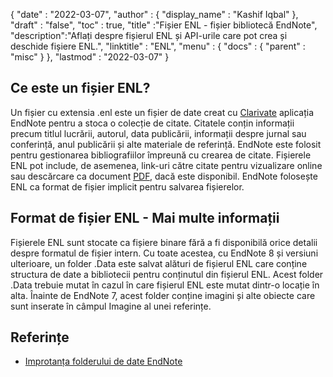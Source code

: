 {
  "date" : "2022-03-07",
  "author" : {
    "display_name" : "Kashif Iqbal"
},
  "draft" : "false",
  "toc" : true,
  "title" :"Fișier ENL - fișier bibliotecă EndNote",
  "description":"Aflați despre fișierul ENL și API-urile care pot crea și deschide fișiere ENL.",
  "linktitle" : "ENL",
  "menu" : {
    "docs" : {
      "parent" : "misc"
}
},
  "lastmod" : "2022-03-07"
}

## Ce este un fișier ENL?

Un fișier cu extensia .enl este un fișier de date creat cu [Clarivate](https://support.clarivate.com/Endnote/s/?language=en_US) aplicația EndNote pentru a stoca o colecție de citate. Citatele conțin informații precum titlul lucrării, autorul, data publicării, informații despre jurnal sau conferință, anul publicării și alte materiale de referință. EndNote este folosit pentru gestionarea bibliografiilor împreună cu crearea de citate. Fișierele ENL pot include, de asemenea, link-uri către citate pentru vizualizare online sau descărcare ca document [PDF](/ro/pdf/), dacă este disponibil. EndNote folosește ENL ca format de fișier implicit pentru salvarea fișierelor.

## Format de fișier ENL - Mai multe informații

Fișierele ENL sunt stocate ca fișiere binare fără a fi disponibilă orice detalii despre formatul de fișier intern. Cu toate acestea, cu EndNote 8 și versiuni ulterioare, un folder .Data este salvat alături de fișierul ENL care conține structura de date a bibliotecii pentru conținutul din fișierul ENL. Acest folder .Data trebuie mutat în cazul în care fișierul ENL este mutat dintr-o locație în alta. Înainte de EndNote 7, acest folder conține imagini și alte obiecte care sunt inserate în câmpul Imagine al unei referințe.

## Referințe

* [Improtanța folderului de date EndNote](https://support.clarivate.com/Endnote/s/article/EndNote-Description-of-the-Data-folder-that-accompanies-enl-library-files)

